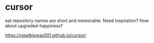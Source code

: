 # cursor
eat repository names are short and memorable. Need inspiration? How about upgraded-happiness?

https://raselbiswas001.github.io/cursor/
